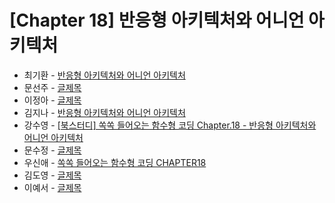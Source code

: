 # [Chapter 18] 반응형 아키텍처와 어니언 아키텍처

- 최기환 - [반응형 아키텍처와 어니언 아키텍처](https://www.blog.gihwan-dev.com/posts/bookSailor-fp-chapter18/)
- 문선주 - [글제목](링크)
- 이정아 - [글제목](링크)
- 김지나 - [반응형 아키텍처와 어니언 아키텍처](https://zzinao.notion.site/chap-18-807e6b58f52941b8908fd87910f404f5?pvs=4)
- 강수영 - [[북스터디] 쏙쏙 들어오는 함수형 코딩 Chapter.18 - 반응형 아키텍처와 어니언 아키텍처](https://velog.io/@sooyoung15928/%EB%B6%81%EC%8A%A4%ED%84%B0%EB%94%94-%EC%8F%99%EC%8F%99-%EB%93%A4%EC%96%B4%EC%98%A4%EB%8A%94-%ED%95%A8%EC%88%98%ED%98%95-%EC%BD%94%EB%94%A9-Chapter.18-%EB%B0%98%EC%9D%91%ED%98%95-%EC%95%84%ED%82%A4%ED%85%8D%EC%B2%98%EC%99%80-%EC%96%B4%EB%8B%88%EC%96%B8-%EC%95%84%ED%82%A4%ED%85%8D%EC%B2%98)
- 문수정 - [글제목](링크)
- 우신애 - [쏙쏙 들어오는 함수형 코딩 CHAPTER18](https://velog.io/@wooshinae/%EC%8F%99%EC%8F%99-%EB%93%A4%EC%96%B4%EC%98%A4%EB%8A%94-%ED%95%A8%EC%88%98%ED%98%95%EC%BD%94%EB%94%A9-CHAPTER18)
- 김도영 - [글제목](링크)
- 이예서 - [글제목](링크)
